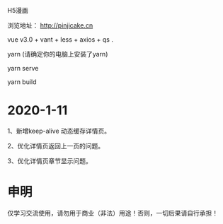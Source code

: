 H5漫画

浏览地址： http://pinjicake.cn

vue v3.0 + vant + less + axios + qs .

yarn (请确定你的电脑上安装了yarn)

yarn serve 

yarn build 

# 2020-1-11

1、新增keep-alive 动态缓存详情页。

2、优化详情页返回上一页的问题。

3、优化详情页章节显示问题。

# 申明
 仅学习交流使用，请勿用于商业（非法）用途！否则，一切后果请自行承担！
